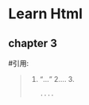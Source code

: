 Learn Html
=============
chapter 3 
---------------
#引用:
> 1. <q>...</q> 2.<blockquoto>...</blockquoto> 3.<pre><code>....</code></pre>